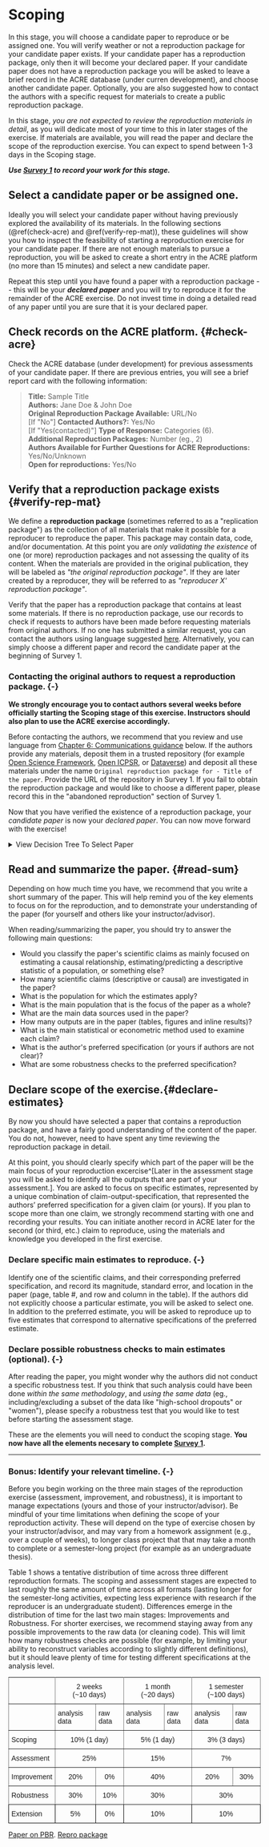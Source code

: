 # Scoping

In this stage, you will choose a candidate paper to reproduce or be assigned one. You will verify weather or not a reproduction package for your candidate paper exists. If your candidate paper has a reproduction package, only then it will become your declared paper. If your candidate paper does not have a reproduction package you will be asked to leave a brief record in the ACRE database (under curren development), and choose another candidate paper. Optionally, you are also suggested how to contact the authors with a specific request for materials to create a public reproduction package. 

In this stage, *you are not expected to review the reproduction materials in detail*, as you will dedicate most of your time to this in later stages of the exercise. If materials are available, you will read the paper and declare the scope of the reproduction exercise. You can expect to spend between 1-3 days in the Scoping stage. 

***Use [Survey 1](https://berkeley.qualtrics.com/jfe/form/SV_2bO83uJvU9ZiTXv) to record your work for this stage.***


## Select a candidate paper or be assigned one. 

Ideally you will select your candidate paper without having previously explored the availability of its materials. In the following sections (\@ref(check-acre) and \@ref(verify-rep-mat)), these guidelines will show you how to inspect the feasibility of starting a reproduction exercise for your candidate paper. If there are not enough materials to pursue a reproduction, you will be asked to create a short entry in the ACRE platform (no more than 15 minutes) and select a new candidate paper. 

Repeat this step until you have found a paper with a reproduction package -- this will be your ***declared paper*** and you will try to reproduce it for the remainder of the ACRE exercise. Do not invest time in doing a detailed read of any paper until you are sure that it is your declared paper. 


## Check records on the ACRE platform. {#check-acre}


Check the ACRE database (under development) for previous assessments of your candidate paper. If there are previous entries, you will see a brief report card with the following information: 

> **Title:**  Sample Title   
> **Authors:**  Jane Doe & John Doe  
> **Original Reproduction Package Available:** URL/No  
> [If "No"] **Contacted Authors?:** Yes/No  
> [If "Yes(contacted)"] **Type of Response:** Categories (6).  
> **Additional Reproduction Packages:** Number (eg., 2)   
> **Authors Available for Further Questions for ACRE Reproductions:** Yes/No/Unknown   
> **Open for reproductions:** Yes/No  

## Verify that a reproduction package exists  {#verify-rep-mat}

We define a **reproduction package** (sometimes referred to as a "replication package") as the collection of all materials that make it possible for a reproducer to reproduce the paper. This package may contain data, code, and/or documentation. At this point you are *only validating the existence* of one (or more) reproduction packages and not assessing the quality of its content. When the materials are provided in the original publication, they will be labeled as *"the original reproduction package"*. If they are later created by a reproducer, they will be referred to as *"reproducer X' reproduction package"*. 

Verify that the paper has a reproduction package that contains at least some materials. If there is no reproduction package, use our records to check if requests to authors have been made before requesting materials from original authors. If no one has submitted a similar request, you can contact the authors using language suggested [here](#for-reproducers-contacting-the-authors-of-the-original-study). Alternatively, you can simply choose a different paper and record the candidate paper at the beginning of Survey 1.

### Contacting the original authors to request a reproduction package. {-}  

**We strongly encourage you to contact authors several weeks before officially starting the Scoping stage of this exercise. Instructors should also plan to use the ACRE exercise accordingly.**

Before contacting the authors, we recommend that you review and use language from [Chapter 6: Communications guidance](https://bitss.github.io/ACRE/guidance-for-a-constructive-exchange-between-reproducers-and-original-authors.html) below. If the authors provide any materials, deposit them in a trusted repository (for example [Open Science Framework](https://osf.io/), [Open ICPSR](https://www.openicpsr.org/openicpsr/), or  [Dataverse](https://dataverse.org/)) and deposit all these materials under the name `Original reproduction package for - Title of the paper`. Provide the URL of the repository in Survey 1. If you fail to obtain the reproduction package and would like to choose a different paper, please record this in the "abandoned reproduction" section of Survey 1.

Now that you have verified the existence of a reproduction package, your *candidate paper* is now your *declared paper*. You can now move forward with the exercise! 

<details><summary>View Decision Tree To Select Paper</summary>



![](candidate-paper.jpeg)

</details>

## Read and summarize the paper. {#read-sum}

Depending on how much time you have, we recommend that you write a short summary of the paper. This will help remind you of the key elements to focus on for the reproduction, and to demonstrate your understanding of the paper (for yourself and others like your instructor/advisor).

When reading/summarizing the paper, you should try to answer the following main questions:  

 - Would you classify the paper's scientific claims as mainly focused on estimating a causal relationship, estimating/predicting a descriptive statistic of a population, or something else? 
 - How many scientific claims (descriptive or causal) are investigated in the paper? 
 - What is the population for which the estimates apply?
 - What is the main population that is the focus of the paper as a whole?
 - What are the main data sources used in the paper?
 - How many outputs are in the paper (tables, figures and inline results)?  
 - What is the main statistical or econometric method used to examine each claim?
 - What is the author's preferred specification (or yours if authors are not clear)?
 - What are some robustness checks to the preferred specification?
 


## Declare scope of the exercise.{#declare-estimates}
By now you should have selected a paper that contains a reproduction package, and have a fairly good understanding of the content of the paper. You do not, however, need to have spent any time reviewing the reproduction package in detail. 

At this point, you should clearly specify which part of the paper will be the main focus of your reproduction excercise^[Later in the assessment stage you will be asked to identify all the outputs that are part of your assessment.]. You are asked to focus on specific estimates, represented by a unique combination of claim-output-specification, that represented the authors’ preferred specification for a given claim (or yours). If you plan to scope more than one claim, we strongly recommend starting with one and recording your results. You can initiate another record in ACRE later for the second (or third, etc.) claim to reproduce, using the materials and knowledge you developed in the first exercise. 
    

### Declare specific main estimates to reproduce. {-}    

Identify one of the scientific claims, and their corresponding preferred specification, and record its magnitude, standard error, and location in the paper (page, table #, and row and column in the table). If the authors did not explicitly choose a particular estimate, you will be asked to select one. In addition to the preferred estimate, you will be asked to reproduce up to five estimates that correspond to alternative specifications of the preferred estimate. 


### Declare possible robustness checks to main estimates (optional). {-}  
After reading the paper, you might wonder why the authors did not conduct a specific robustness test. If you think that such analysis could have been done *within the same methodology*, and *using the same data* (eg., including/excluding a subset of the data like "high-school dropouts" or "women"), please specify a robustness test that you would like to test before starting the assessment stage.  

These are the elements you will need to conduct the scoping stage. **You now have all the elements necesary to complete [Survey 1](https://berkeley.qualtrics.com/jfe/form/SV_2bO83uJvU9ZiTXv).** 

-----

### Bonus: Identify your relevant timeline. {-} 

Before you begin working on the three main stages of the reproduction exercise (assessment, improvement, and robustness), it is important to manage expectations (yours and those of your instructor/advisor). Be mindful of your time limitations when defining the scope of your reproduction activity. These will depend on the type of exercise chosen by your instructor/advisor, and may vary from a homework assignment (e.g., over a couple of weeks), to longer class project that that may take a month to complete or a semester-long project (for example as an undergraduate thesis).

Table 1 shows a tentative distribution of time across three different reproduction formats. The scoping and assessment stages are expected to last roughly the same amount of time across all formats (lasting longer for the semester-long activities, expecting less experience with research if the reproducer is an undergraduate student). Differences emerge in the distribution of time for the last two main stages: Improvements and Robustness. For shorter exercises, we recommend staying away from any possible improvements to the raw data (or cleaning code). This will limit how many robustness checks are possible (for example, by limiting your ability to reconstruct variables according to slightly different definitions), but it should leave plenty of time for testing different specifications at the analysis level. 

<style type="text/css">
.tg  {border-collapse:collapse;border-spacing:0;}
.tg td{font-family:Arial, sans-serif;font-size:14px;padding:10px 5px;border-style:solid;border-width:1px;overflow:hidden;word-break:normal;border-color:black;}
.tg th{font-family:Arial, sans-serif;font-size:14px;font-weight:normal;padding:10px 5px;border-style:solid;border-width:1px;overflow:hidden;word-break:normal;border-color:black;}
.tg .tg-baqh{text-align:center;vertical-align:top}
.tg .tg-c3ow{border-color:inherit;text-align:center;vertical-align:top}
.tg .tg-0pky{border-color:inherit;text-align:left;vertical-align:top}
.tg .tg-dvpl{border-color:inherit;text-align:right;vertical-align:top}
.tg .tg-0lax{text-align:left;vertical-align:top}
</style>
<table class="tg">
  <tr>
    <th class="tg-0pky"></th>
    <th class="tg-c3ow" colspan="2">2 weeks <br> (~10 days)</th>
    <th class="tg-c3ow" colspan="2">1 month <br> (~20 days)</th>
    <th class="tg-c3ow" colspan="2">1 semester <br> (~100 days)</th>
  </tr>
  <tr>
    <td class="tg-0pky"></td>
    <td class="tg-0pky">analysis data</td>
    <td class="tg-0pky">raw data</td>
    <td class="tg-0pky">analysis data</td>
    <td class="tg-0pky">raw data</td>
    <td class="tg-0pky">analysis data</td>
    <td class="tg-0pky">raw data</td>
  </tr>
  <tr>
    <td class="tg-0pky">Scoping</td>
    <td class="tg-c3ow" colspan="2">10% (1 day)</td>
    <td class="tg-c3ow" colspan="2">5% (1 day)</td>
    <td class="tg-c3ow" colspan="2">3% (3 days)</td>
  </tr>
  <tr>
    <td class="tg-0pky">Assessment</td>
    <td class="tg-c3ow" colspan="2">25%</td>
    <td class="tg-c3ow" colspan="2">15%</td>
    <td class="tg-c3ow" colspan="2">7%</td>
  </tr>
  <tr>
    <td class="tg-0pky">Improvement</td>
    <td class="tg-c3ow">20%</td>
    <td class="tg-c3ow">0%</td>
    <td class="tg-c3ow" colspan="2">40%</td>
    <td class="tg-c3ow">20%</td>
    <td class="tg-c3ow">30%</td>
  </tr>
  <tr>
    <td class="tg-0pky">Robustness</td>
    <td class="tg-c3ow">30%</td>
    <td class="tg-c3ow">10%</td>
    <td class="tg-c3ow" colspan="2">30%</td>
    <td class="tg-c3ow" colspan="2">30%</td>
  </tr>
  <tr>
    <td class="tg-0lax">Extension</td>
    <td class="tg-baqh">5%</td>
    <td class="tg-baqh">0%</td>
    <td class="tg-baqh" colspan="2">10%</td>
    <td class="tg-baqh" colspan="2">10%</td>
  </tr>
</table>

[Paper on PBR](https://osf.io/4jvq2/download).  [Repro package](https://dataverse.harvard.edu/dataset.xhtml?persistentId=doi:10.7910/DVN/FPNITS)



 
 
